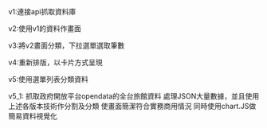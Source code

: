 v1:連接api抓取資料庫

v2:使用v1的資料作畫面

v3:將v2畫面分類，下拉選單選取筆數

v4:重新排版，以卡片方式呈現

v5:使用選單列表分類資料

v5_1:
抓取政府開放平台opendata的全台旅館資料
處理JSON大量數據，並且使用上述各版本技術作分割及分類
使畫面簡潔符合實務商用情況
同時使用chart.JS做簡易資料視覺化
